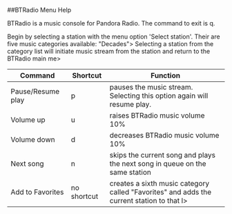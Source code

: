 ##BTRadio Menu Help

BTRadio is a music console for Pandora Radio. The command to exit is q.

Begin by selecting a station with the menu option 'Select station'. Their are five music categories available: "Decades">
Selecting a station from the category list will initiate music stream from the station and return to the BTRadio main me>

Command | Shortcut | Function
--- | --- | ---
Pause/Resume play | p | pauses the music stream. Selecting this option again will resume play.
Volume up | u | raises BTRadio music volume 10%
Volume down | d | decreases BTRadio music volume 10%
Next song | n | skips the current song and plays the next song in queue on the same station
Add to Favorites | no shortcut | creates a sixth music category called "Favorites" and adds the current station to that l>
